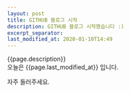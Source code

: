 ```yaml
---
layout: post
title: GITHUB 블로그 시작
description: GITHUB 블로그 시작했습니다 :)
excerpt_separator:
last_modified_at: 2020-01-10T14:49
---
```

 {{page.description}}   
오늘은  {{page.last_modified_at}}  입니다.  

자주 들러주세요.
